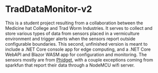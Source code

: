 # TradDataMonitor-v2

This is a student project resulting from a collaboration between the Medicine hat College and Trad Worm Industries. It serves to collect and store various types of data from sensors placed in a vermiculture environment and trigger alerts when the sensors report outside configurable boundaries. This second, unfinished version is meant to include a .NET Core console app for edge computing, and a .NET Core WebAPI and Blazor WASM app for configuration and monitoring. The sensors mostly are from [Phidget](https://www.phidgets.com/), with a couple exceptions coming from sparkfun that report their data through a NodeMCU wifi server.
